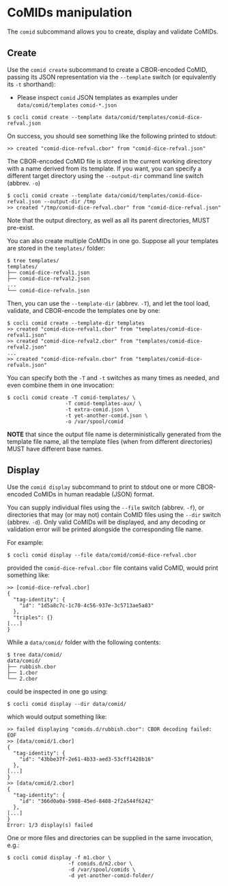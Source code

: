 
# CoMIDs manipulation

The `comid` subcommand allows you to create, display and validate CoMIDs.

## Create

Use the `comid create` subcommand to create a CBOR-encoded CoMID, passing its
JSON representation via the `--template` switch (or equivalently its `-t` shorthand):

* Please inspect `comid` JSON templates as examples under `data/comid/templates` `comid-*.json`

```
$ cocli comid create --template data/comid/templates/comid-dice-refval.json
```
On success, you should see something like the following printed to stdout:
```
>> created "comid-dice-refval.cbor" from "comid-dice-refval.json"
```

The CBOR-encoded CoMID file is stored in the current working directory with a
name derived from its template.  If you want, you can specify a different
target directory using the `--output-dir` command line switch (abbrev. `-o`)
```
$ cocli comid create --template data/comid/templates/comid-dice-refval.json --output-dir /tmp
>> created "/tmp/comid-dice-refval.cbor" from "comid-dice-refval.json"
```
Note that the output directory, as well as all its parent directories, MUST
pre-exist.

You can also create multiple CoMIDs in one go.  Suppose all your templates are
stored in the `templates/` folder:
```
$ tree templates/
templates/
├── comid-dice-refval1.json
├── comid-dice-refval2.json
...
└── comid-dice-refvaln.json
```
Then, you can use the `--template-dir` (abbrev. `-T`), and let the tool load,
validate, and CBOR-encode the templates one by one:
```
$ cocli comid create --template-dir templates
>> created "comid-dice-refval1.cbor" from "templates/comid-dice-refval1.json"
>> created "comid-dice-refval2.cbor" from "templates/comid-dice-refval2.json"
...
>> created "comid-dice-refvaln.cbor" from "templates/comid-dice-refvaln.json"
```

You can specify both the `-T` and `-t` switches as many times as needed, and
even combine them in one invocation:
```
$ cocli comid create -T comid-templates/ \
                   -T comid-templates-aux/ \
                   -t extra-comid.json \
                   -t yet-another-comid.json \
                   -o /var/spool/comid
```

**NOTE** that since the output file name is deterministically generated from the
template file name, all the template files (when from different directories)
MUST have different base names.


## Display

Use the `comid display` subcommand to print to stdout one or more CBOR-encoded
CoMIDs in human readable (JSON) format.

You can supply individual files using the `--file` switch (abbrev. `-f`), or
directories that may (or may not) contain CoMID files using the `--dir` switch
(abbrev. `-d`).  Only valid CoMIDs will be displayed, and any decoding or
validation error will be printed alongside the corresponding file name.

For example:
```
$ cocli comid display --file data/comid/comid-dice-refval.cbor
```
provided the `comid-dice-refval.cbor` file contains valid CoMID, would print something like:
```
>> [comid-dice-refval.cbor]
{
  "tag-identity": {
    "id": "1d5a8c7c-1c70-4c56-937e-3c5713ae5a83"
  },
  "triples": {}
[...]
}
```
While a `data/comid/` folder with the following contents:
```
$ tree data/comid/
data/comid/
├── rubbish.cbor
├── 1.cbor
└── 2.cbor
```
could be inspected in one go using:
```
$ cocli comid display --dir data/comid/
```
which would output something like:
```
>> failed displaying "comids.d/rubbish.cbor": CBOR decoding failed: EOF
>> [data/comid/1.cbor]
{
  "tag-identity": {
    "id": "43bbe37f-2e61-4b33-aed3-53cff1428b16"
  },
[...]
}
>> [data/comid/2.cbor]
{
  "tag-identity": {
    "id": "366d0a0a-5988-45ed-8488-2f2a544f6242"
  },
[...]
}
Error: 1/3 display(s) failed
```

One or more files and directories can be supplied in the same invocation, e.g.:
```
$ cocli comid display -f m1.cbor \
                    -f comids.d/m2.cbor \
                    -d /var/spool/comids \
                    -d yet-another-comid-folder/
```